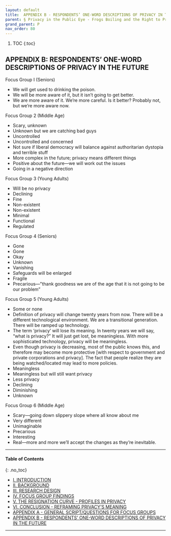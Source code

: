 ```yaml
---
layout: default
title:  APPENDIX B - RESPONDENTS’ ONE-WORD DESCRIPTIONS OF PRIVACY IN THE FUTURE 
parent: § Privacy in the Public Eye - Frogs Boiling and the Right to Privacy  
grand_parent: P 
nav_order: 80 
---
```

<style>
.dont-break-out {
  /* These are technically the same, but use both */
  overflow-wrap: break-word;
  word-wrap: break-word;

     -ms-word-break: break-all;
  /* This is the dangerous one in WebKit, as it breaks things wherever */
  word-break: break-all;
  /* Instead use this non-standard one: */
  word-break: break-word;
}

.youtube-container {
    position: relative;
    width: 100%;
    height: 0;
    padding-bottom: 56.25%;
}
.youtube-video {
    position: absolute;
    top: 0;
    left: 0;
    width: 100%;
    height: 100%;
}

</style>

<div class="dont-break-out" markdown="1">

1. TOC
{:toc}

## APPENDIX B: RESPONDENTS’ ONE-WORD DESCRIPTIONS OF PRIVACY IN THE FUTURE

Focus Group I (Seniors)
- We will get used to drinking the poison.
- We will be more aware of it, but it isn’t going to get better.
- We are more aware of it. We’re more careful. Is it better?  Probably not, but we’re more aware now.

Focus Group 2 (Middle Age)
- Scary, unknown
- Unknown but we are catching bad guys
- Uncontrolled
- Uncontrolled and concerned
- Not sure if liberal democracy will balance against authoritarian dystopia and terrible stuff
- More complex in the future; privacy means different things
- Positive about the future—we will work out the issues
- Going in a negative direction

Focus Group 3 (Young Adults)
- Will be no privacy
- Declining
- Fine
- Non-existent
- Non-existent
- Minimal
- Functional
- Regulated

Focus Group 4 (Seniors)
- Gone
- Gone
- Okay
- Unknown
- Vanishing
- Safeguards will be enlarged
- Fragile
- Precarious—”thank goodness we are of the age that it is not going to be our problem”

Focus Group 5 (Young Adults)
- Some or none
- Definition of privacy will change twenty years from now. There will be a different technological environment. We are a transitional generation. There will be ramped up technology.
- The term ‘privacy’ will lose its meaning. In twenty years we will say, “what is privacy?” It will just get lost, be meaningless. With more sophisticated technology, privacy will be meaningless.
- Even though privacy is decreasing, most of the public knows this, and therefore may become more protective [with respect to government and private corporations and privacy]. The fact that people realize they are being watched/located may lead to more policies.
- Meaningless
- Meaningless but will still want privacy
- Less privacy
- Declining
- Diminishing
- Unknown

Focus Group 6 (Middle Age)
- Scary—going down slippery slope where all know about me
- Very different
- Unimaginable
- Precarious
- Interesting
- Real—more and more we’ll accept the changes as they’re inevitable.

***

#### Table of Contents
{: .no_toc}

<ul><li> <a href="/docs/P/Privacy-in-the-Public-Eye%20-Frogs-Boiling-and-the-Right-to-Privacy-1/">I. INTRODUCTION</a></li><li> <a href="/docs/P/Privacy-in-the-Public-Eye%20-Frogs-Boiling-and-the-Right-to-Privacy-2/">II. BACKGROUND</a></li><li> <a href="/docs/P/Privacy-in-the-Public-Eye%20-Frogs-Boiling-and-the-Right-to-Privacy-3/">III. RESEARCH DESIGN</a></li><li> <a href="/docs/P/Privacy-in-the-Public-Eye%20-Frogs-Boiling-and-the-Right-to-Privacy-4/">IV. FOCUS GROUP FINDINGS</a></li><li> <a href="/docs/P/Privacy-in-the-Public-Eye%20-Frogs-Boiling-and-the-Right-to-Privacy-5/">V. THE RESIGNATION CURVE - PROFILES IN PRIVACY</a></li><li> <a href="/docs/P/Privacy-in-the-Public-Eye%20-Frogs-Boiling-and-the-Right-to-Privacy-6/">VI. CONCLUSION - REFRAMING PRIVACY’S MEANING</a></li><li> <a href="/docs/P/Privacy-in-the-Public-Eye%20-Frogs-Boiling-and-the-Right-to-Privacy-7/">APPENDIX A - GENERAL SCRIPT/QUESTIONS FOR FOCUS GROUPS</a></li><li> <a href="/docs/P/Privacy-in-the-Public-Eye%20-Frogs-Boiling-and-the-Right-to-Privacy-8/">APPENDIX B - RESPONDENTS’ ONE-WORD DESCRIPTIONS OF PRIVACY IN THE FUTURE</a></li></ul>

***

</div>
